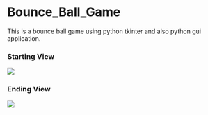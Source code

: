 # Bounce_Ball_Game
This is a bounce ball game using python tkinter and also python gui application.
### Starting View
![](https://github.com/SohelRaja/Python-Projects/tree/master/Bounce%20Ball%20Game/screenshots/bounceball.PNG)
### Ending View
![](https://github.com/SohelRaja/Python-Projects/tree/master/Bounce%20Ball%20Game/screenshots/bounceballGameOver.PNG)
